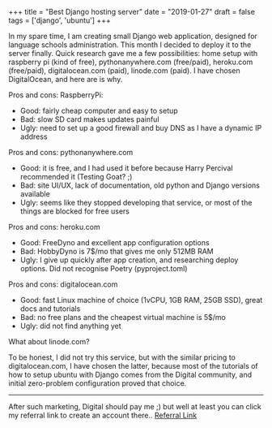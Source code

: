 +++
title = "Best Django hosting server"
date = "2019-01-27"
draft = false
tags = ['django', 'ubuntu']
+++

In my spare time, I am creating small Django web application, designed for language schools administration. This month I decided to deploy it to the server finally. Quick research gave me a few possibilities: home setup with raspberry pi (kind of free), pythonanywhere.com (free/paid), heroku.com (free/paid), digitalocean.com (paid), linode.com (paid). I have chosen DigitalOcean, and here are is why.

<!--more-->

Pros and cons: RaspberryPi:

* Good: fairly cheap computer and easy to setup
* Bad: slow SD card makes updates painful
* Ugly: need to set up a good firewall and buy DNS as I have a dynamic IP address

Pros and cons: pythonanywhere.com

* Good: it is free, and I had used it before because Harry Percival recommended it (Testing Goat? ;)
* Bad: site UI/UX, lack of documentation, old python and Django versions available
* Ugly: seems like they stopped developing that service, or most of the things are blocked for free users

Pros and cons: heroku.com

* Good: FreeDyno and excellent app configuration options
* Bad: HobbyDyno is 7$/mo that gives me only 512MB RAM
* Ugly: I give up quickly after app creation, and researching deploy options. Did not recognise Poetry (pyproject.toml) 

Pros and cons: digitalocean.com

* Good: fast Linux machine of choice (1vCPU, 1GB RAM, 25GB SSD), great docs and tutorials
* Bad: no free plans and the cheapest virtual machine is 5$/mo
* Ugly: did not find anything yet

What about linode.com?

To be honest, I did not try this service, but with the similar pricing to digitalocean.com, I have chosen the latter, because most of the tutorials of how to setup ubuntu with Django comes from the Digital community, and initial zero-problem configuration proved that choice.

---

After such marketing, Digital should pay me ;) but well at least you can click my referral link to create an account there.. [Referral Link](https://www.digitalocean.com/?refcode=79380110cc20)
